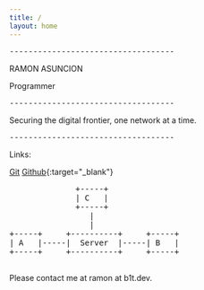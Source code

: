 ```yaml
---
title: /
layout: home
---
```


<pre>
-----------------------------------
</pre>

RAMON ASUNCION 

Programmer

<pre>
-----------------------------------
</pre>

Securing the digital frontier, one network at a time.

<pre>
-----------------------------------
</pre>

Links: 

[Git](https://git.b1t.dev)
[Github](https://www.github.com/RamonAsuncion){:target="_blank"}

<pre>
              +-----+
              | C   |
              +-----+
                 |
                 |
+-----+     +----------+     +-----+
| A   |-----|  Server  |-----| B   |
+-----+     +----------+     +-----+ 

</pre>

Please contact me at ramon at b1t.dev.

